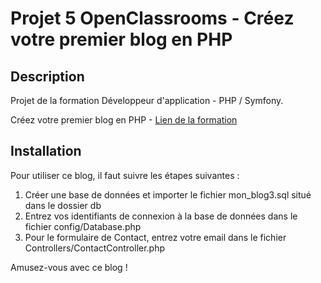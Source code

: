 # Projet 5 OpenClassrooms - Créez votre premier blog en PHP

## Description

Projet de la formation Développeur d'application - PHP / Symfony.

Créez votre premier blog en PHP - [Lien de la formation](https://openclassrooms.com/fr/paths/500-developpeur-dapplication-php-symfony)

## Installation
Pour utiliser ce blog, il faut suivre les étapes suivantes :

1. Créer une base de données et importer le fichier mon_blog3.sql situé dans le dossier db
2. Entrez vos identifiants de connexion à la base de données dans le fichier config/Database.php 
3. Pour le formulaire de Contact, entrez votre email dans le fichier Controllers/ContactController.php

Amusez-vous avec ce blog !
